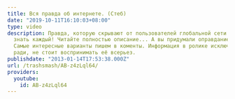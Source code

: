 ```yaml
---
title: Вся правда об интернете. (Стеб)
date: "2019-10-11T16:10:03+08:00"
type: video
description: Правда, которую скрывают от пользователей глобальной сети. Это должен
  знать каждый! Читайте полностью описание... А вы придумали оправдание своей лени?
  Самые интересные варианты пишем в коменты. Информация в ролике исключительно смеха
  ради, не стоит воспринимать её всерьез.
publishdate: "2013-01-14T17:53:38.000Z"
url: /trashsmash/AB-z4zLql64/
providers:
  youtube:
    id: AB-z4zLql64
---
```

